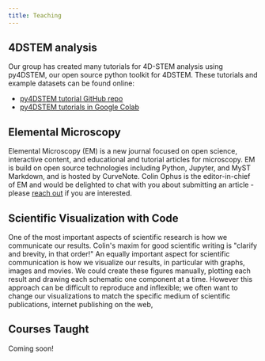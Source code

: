 ```yaml
---
title: Teaching
---
```



## 4DSTEM analysis  

Our group has created many tutorials for 4D-STEM analysis using py4DSTEM, our open source python toolkit for 4DSTEM.  These tutorials and example datasets can be found online:

- [py4DSTEM tutorial GitHub repo]()
- [py4DSTEM tutorials in Google Colab]()



## Elemental Microscopy

Elemental Microscopy (EM) is a new journal focused on open science, interactive content, and educational and tutorial articles for microscopy. EM is build on open source technologies including Python, Jupyter, and MyST Markdown, and is hosted by CurveNote. Colin Ophus is the editor-in-chief of EM and would be delighted to chat with you about submitting an article - please [reach out](mailto:cophus@stanford.edu) if you are interested.



## Scientific Visualization with Code

One of the most important aspects of scientific research is how we communicate our results. Colin's maxim for good scientific writing is "clarify and brevity, in that order!" An equally important aspect for scientific communication is how we visualize our results, in particular with graphs, images and movies. We could create these figures manually, plotting each result and drawing each schematic one component at a time. However this approach can be difficult to reproduce and inflexible; we often want to change our visualizations to match the specific medium of scientific publications, internet publishing on the web, 



## Courses Taught

Coming soon! 

